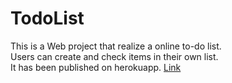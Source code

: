 # TodoList
 This is a Web project that realize a online to-do list. <br>
 Users can create and check items in their own list. <br>
 It has been published on herokuapp. [Link](https://vert-choucroute-22854.herokuapp.com/)
